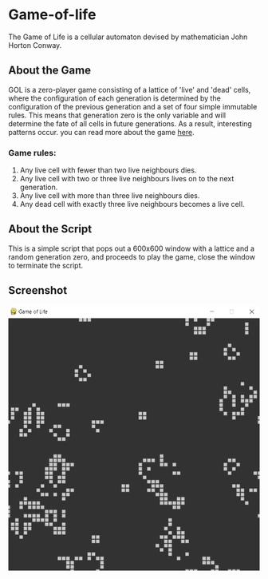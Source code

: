 # Game-of-life
The Game of Life is a cellular automaton devised by mathematician John Horton Conway.


## **About the Game**
GOL is a zero-player game consisting of a lattice of 'live' and 'dead' cells, where the configuration of each generation is determined by the configuration of the previous generation and a set of four simple immutable rules. This means that generation zero is the only variable and will determine the fate of all cells in future generations. As a result, interesting patterns occur. you can read more about the game [here](https://en.wikipedia.org/wiki/Conway%27s_Game_of_Life).


### **Game rules:**
1. Any live cell with fewer than two live neighbours dies.
2. Any live cell with two or three live neighbours lives on to the next generation.
3. Any live cell with more than three live neighbours dies.
4. Any dead cell with exactly three live neighbours becomes a live cell.

## **About the Script**
This is a simple script that pops out a 600x600 window  with a lattice and a random generation zero, and proceeds to play the game, close the window to terminate the script. 

## **Screenshot**
![alt text](https://raw.githubusercontent.com/adeoo/Game-of-life/main/GOF.png "Screenshot")
